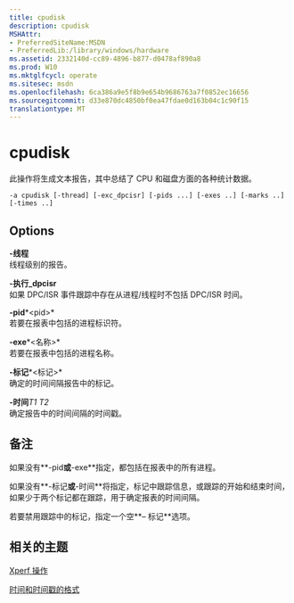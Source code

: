 ```yaml
---
title: cpudisk
description: cpudisk
MSHAttr:
- PreferredSiteName:MSDN
- PreferredLib:/library/windows/hardware
ms.assetid: 2332140d-cc89-4896-b877-d0478af890a8
ms.prod: W10
ms.mktglfcycl: operate
ms.sitesec: msdn
ms.openlocfilehash: 6ca386a9e5f8b9e654b9686763a7f0852ec16656
ms.sourcegitcommit: d33e870dc4850bf0ea47fdae0d163b04c1c90f15
translationtype: MT
---
```

# <a name="cpudisk"></a>cpudisk


此操作将生成文本报告，其中总结了 CPU 和磁盘方面的各种统计数据。

``` syntax
-a cpudisk [-thread] [-exc_dpcisr] [-pids ...] [-exes ..] [-marks ..] [-times ..]
```

## <a name="options"></a>Options


<a href="" id="-thread"></a>**-线程**  
线程级别的报告。

<a href="" id="-exc-dpcisr"></a>**-执行\_dpcisr**  
如果 DPC/ISR 事件跟踪中存在从进程/线程时不包括 DPC/ISR 时间。

<a href="" id="-pids-pid-"></a>**-pid***&lt;pid&gt;*  
若要在报表中包括的进程标识符。

<a href="" id="-exes-name-"></a>**-exe***&lt;名称&gt;*  
若要在报表中包括的进程名称。

<a href="" id="-marks-mark-"></a>**-标记***&lt;标记&gt;*  
确定的时间间隔报告中的标记。

<a href="" id="-timest1-t2"></a>**-时间***T1 T2*  
确定报告中的时间间隔的时间戳。

## <a name="remarks"></a>备注


如果没有**-pid**或**-exe**指定，都包括在报表中的所有进程。

如果没有**-标记**或**-时间**将指定，标记中跟踪信息，或跟踪的开始和结束时间，如果少于两个标记都在跟踪，用于确定报表的时间间隔。

若要禁用跟踪中的标记，指定一个空**– 标记**选项。

## <a name="related-topics"></a>相关的主题


[Xperf 操作](xperf-actions.md)

[时间和时间戳的格式](time-and-timestamp-formats.md)

 

 







